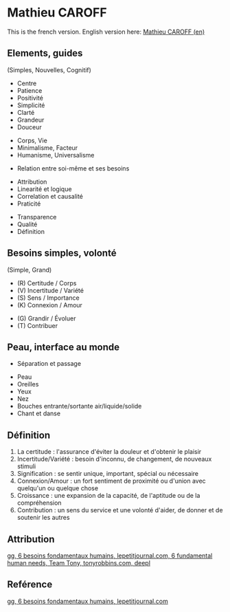 # Mathieu CAROFF

This is the french version. English version here: [Mathieu CAROFF (en)](./README.md)

## Elements, guides

(Simples, Nouvelles, Cognitif)

- Centre
- Patience
- Positivité
- Simplicité
- Clarté
- Grandeur
- Douceur

+ Corps, Vie
+ Minimalisme, Facteur
+ Humanisme, Universalisme

- Relation entre soi-même et ses besoins

+ Attribution
+ Linearité et logique
+ Correlation et causalité
+ Praticité

- Transparence
- Qualité
- Définition

## Besoins simples, volonté

(Simple, Grand)

+ (R) Certitude / Corps
+ (V) Incertitude / Variété
+ (S) Sens / Importance
+ (K) Connexion / Amour

- (G) Grandir / Évoluer
- (T) Contribuer

## Peau, interface au monde

+ Séparation et passage

- Peau
- Oreilles
- Yeux
- Nez
- Bouches entrante/sortante air/liquide/solide
- Chant et danse

## Définition

1. La certitude : l'assurance d'éviter la douleur et d'obtenir le plaisir
2. Incertitude/Variété : besoin d'inconnu, de changement, de nouveaux stimuli
3. Signification : se sentir unique, important, spécial ou nécessaire
4. Connexion/Amour : un fort sentiment de proximité ou d'union avec quelqu'un ou quelque chose
5. Croissance : une expansion de la capacité, de l'aptitude ou de la compréhension
6. Contribution : un sens du service et une volonté d'aider, de donner et de soutenir les autres

## Attribution

[gg, 6 besoins fondamentaux humains, lepetitjournal.com, 6 fundamental human needs, Team Tony, tonyrobbins.com, deepl](https://www.tonyrobbins.com/mind-meaning/do-you-need-to-feel-significant/)

## Reférence

[gg, 6 besoins fondamentaux humains, lepetitjournal.com](https://lepetitjournal.com/sydney/sante/les-6-besoins-humains-comment-les-identifier-237219)
